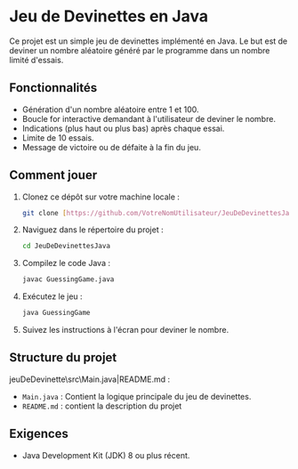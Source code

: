 # Jeu de Devinettes en Java

Ce projet est un simple jeu de devinettes implémenté en Java. Le but est de deviner un nombre aléatoire généré par le programme dans un nombre limité d'essais.

## Fonctionnalités

* Génération d'un nombre aléatoire entre 1 et 100.
* Boucle for interactive demandant à l'utilisateur de deviner le nombre.
* Indications (plus haut ou plus bas) après chaque essai.
* Limite de 10 essais.
* Message de victoire ou de défaite à la fin du jeu.

## Comment jouer

1.  Clonez ce dépôt sur votre machine locale :
    ```bash
    git clone [https://github.com/VotreNomUtilisateur/JeuDeDevinettesJava.git](https://github.com/VotreNomUtilisateur/JeuDeDevinettesJava.git)
    ```
2.  Naviguez dans le répertoire du projet :
    ```bash
    cd JeuDeDevinettesJava
    ```
3.  Compilez le code Java :
    ```bash
    javac GuessingGame.java
    ```
4.  Exécutez le jeu :
    ```bash
    java GuessingGame
    ```
5.  Suivez les instructions à l'écran pour deviner le nombre.

## Structure du projet

jeuDeDevinette\src\Main.java|README.md :

* `Main.java` : Contient la logique principale du jeu de devinettes.
* `README.md` : contient la description du projet 

## Exigences

* Java Development Kit (JDK) 8 ou plus récent.
